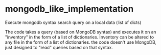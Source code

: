 # mongodb_like_implementation
Execute mongodb syntax search query on a local data (list of dicts)

The code takes a query (based on MongoDB syntax) and executes it on an "inventory" in the form of a list of dictionaries. Inventory can be altered to any file in the form of a list of dictionaries. the code doesn't use MongoDB, just designed to "read" queries based on that syntax.
